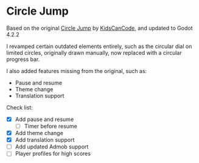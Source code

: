# Circle Jump

Based on the original [Circle Jump](https://github.com/kidscancode/circle_jump) by [KidsCanCode](https://kidscancode.org/godot_recipes/3.x/games/circle_jump/index.html), and updated to Godot 4.2.2

 I revamped certain outdated elements entirely, such as the circular dial on limited circles, originally drawn manually, now replaced with a circular progress bar.

I also added features missing from the original, such as:

* Pause and resume
* Theme change
* Translation support

Check list:

- [x] Add pause and resume
  - [ ] Timer before resume
- [x] Add theme change
- [x] Add translation support
- [ ] Add updated Admob support
- [ ] Player profiles for high scores
